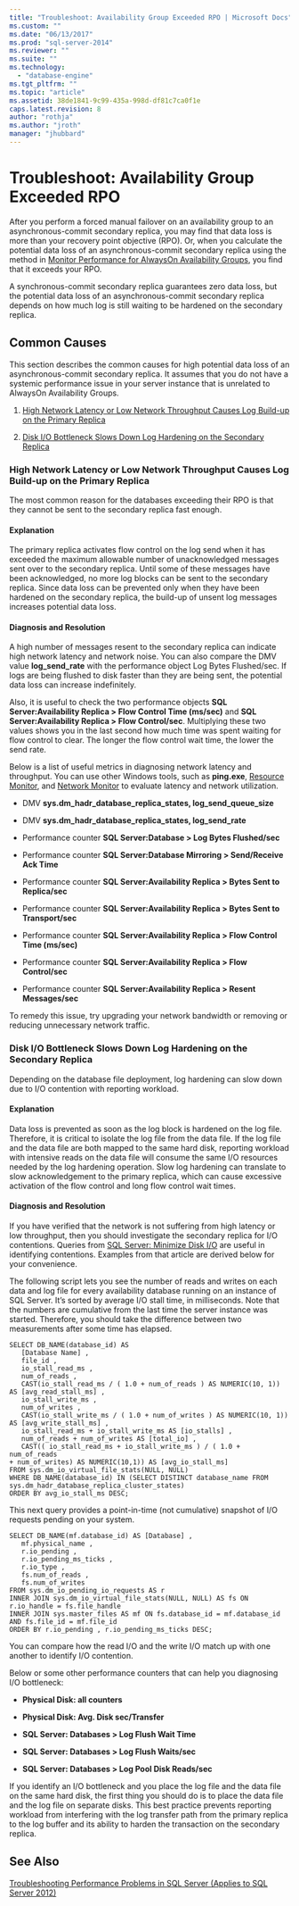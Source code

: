 ```yaml
---
title: "Troubleshoot: Availability Group Exceeded RPO | Microsoft Docs"
ms.custom: ""
ms.date: "06/13/2017"
ms.prod: "sql-server-2014"
ms.reviewer: ""
ms.suite: ""
ms.technology: 
  - "database-engine"
ms.tgt_pltfrm: ""
ms.topic: "article"
ms.assetid: 38de1841-9c99-435a-998d-df81c7ca0f1e
caps.latest.revision: 8
author: "rothja"
ms.author: "jroth"
manager: "jhubbard"
---
```

# Troubleshoot: Availability Group Exceeded RPO
  After you perform a forced manual failover on an availability group to an asynchronous-commit secondary replica, you may find that data loss is more than your recovery point objective (RPO). Or, when you calculate the potential data loss of an asynchronous-commit secondary replica using the method in [Monitor Performance for AlwaysOn Availability Groups](../../../../docs/database-engine/availability-groups/windows/monitor-performance-for-always-on-availability-groups.md), you find that it exceeds your RPO.  
  
 A synchronous-commit secondary replica guarantees zero data loss, but the potential data loss of an asynchronous-commit secondary replica depends on how much log is still waiting to be hardened on the secondary replica.  
  
## Common Causes  
 This section describes the common causes for high potential data loss of an asynchronous-commit secondary replica. It assumes that you do not have a systemic performance issue in your server instance that is unrelated to AlwaysOn Availability Groups.  
  
1.  [High Network Latency or Low Network Throughput Causes Log Build-up on the Primary Replica](../../../../docs/database-engine/availability-groups/windows/troubleshoot-availability-group-exceeded-rpo.md#BKMK_LATENCY)  
  
2.  [Disk I/O Bottleneck Slows Down Log Hardening on the Secondary Replica](../../../../docs/database-engine/availability-groups/windows/troubleshoot-availability-group-exceeded-rpo.md#BKMK_IO_BOTTLENECK)  
  
###  <a name="BKMK_LATENCY"></a> High Network Latency or Low Network Throughput Causes Log Build-up on the Primary Replica  
 The most common reason for the databases exceeding their RPO is that they cannot be sent to the secondary replica fast enough.  
  
#### Explanation  
 The primary replica activates flow control on the log send when it has exceeded the maximum allowable number of unacknowledged messages sent over to the secondary replica. Until some of these messages have been acknowledged, no more log blocks can be sent to the secondary replica. Since data loss can be prevented only when they have been hardened on the secondary replica, the build-up of unsent log messages increases potential data loss.  
  
#### Diagnosis and Resolution  
 A high number of messages resent to the secondary replica can indicate high network latency and network noise. You can also compare the DMV value **log_send_rate** with the performance object Log Bytes Flushed/sec. If logs are being flushed to disk faster than they are being sent, the potential data loss can increase indefinitely.  
  
 Also, it is useful to check the two performance objects **SQL Server:Availability Replica > Flow Control Time (ms/sec)** and **SQL Server:Availability Replica > Flow Control/sec**. Multiplying these two values shows you in the last second how much time was spent waiting for flow control to clear. The longer the flow control wait time, the lower the send rate.  
  
 Below is a list of useful metrics in diagnosing network latency and throughput. You can use other Windows tools, such as **ping.exe**, [Resource Monitor](http://technet.microsoft.com/video/Video/ff710685), and [Network Monitor](http://www.microsoft.com/download/details.aspx?id=4865) to evaluate latency and network utilization.  
  
-   DMV **sys.dm_hadr_database_replica_states, log_send_queue_size**  
  
-   DMV **sys.dm_hadr_database_replica_states, log_send_rate**  
  
-   Performance counter **SQL Server:Database > Log Bytes Flushed/sec**  
  
-   Performance counter **SQL Server:Database Mirroring > Send/Receive Ack Time**  
  
-   Performance counter **SQL Server:Availability Replica > Bytes Sent to Replica/sec**  
  
-   Performance counter **SQL Server:Availability Replica > Bytes Sent to Transport/sec**  
  
-   Performance counter **SQL Server:Availability Replica > Flow Control Time (ms/sec)**  
  
-   Performance counter **SQL Server:Availability Replica > Flow Control/sec**  
  
-   Performance counter **SQL Server:Availability Replica > Resent Messages/sec**  
  
 To remedy this issue, try upgrading your network bandwidth or removing or reducing unnecessary network traffic.  
  
###  <a name="BKMK_IO_BOTTLENECK"></a> Disk I/O Bottleneck Slows Down Log Hardening on the Secondary Replica  
 Depending on the database file deployment, log hardening can slow down due to I/O contention with reporting workload.  
  
#### Explanation  
 Data loss is prevented as soon as the log block is hardened on the log file. Therefore, it is critical to isolate the log file from the data file. If the log file and the data file are both mapped to the same hard disk, reporting workload with intensive reads on the data file will consume the same I/O resources needed by the log hardening operation. Slow log hardening can translate to slow acknowledgement to the primary replica, which can cause excessive activation of the flow control and long flow control wait times.  
  
#### Diagnosis and Resolution  
 If you have verified that the network is not suffering from high latency or low throughput, then you should investigate the secondary replica for I/O contentions. Queries from [SQL Server: Minimize Disk I/O](http://technet.microsoft.com/magazine/jj643251.aspx) are useful in identifying contentions. Examples from that article are derived below for your convenience.  
  
 The following script lets you see the number of reads and writes on each data and log file for every availability database running on an instance of SQL Server. It’s sorted by average I/O stall time, in milliseconds. Note that the numbers are cumulative from the last time the server instance was started. Therefore, you should take the difference between two measurements after some time has elapsed.  
  
```tsql  
SELECT DB_NAME(database_id) AS   
   [Database Name] ,   
   file_id ,   
   io_stall_read_ms ,   
   num_of_reads ,   
   CAST(io_stall_read_ms / ( 1.0 + num_of_reads ) AS NUMERIC(10, 1)) AS [avg_read_stall_ms] ,   
   io_stall_write_ms ,   
   num_of_writes ,  
   CAST(io_stall_write_ms / ( 1.0 + num_of_writes ) AS NUMERIC(10, 1)) AS [avg_write_stall_ms] ,   
   io_stall_read_ms + io_stall_write_ms AS [io_stalls] ,   
   num_of_reads + num_of_writes AS [total_io] ,   
   CAST(( io_stall_read_ms + io_stall_write_ms ) / ( 1.0 + num_of_reads  
+ num_of_writes) AS NUMERIC(10,1)) AS [avg_io_stall_ms]  
FROM sys.dm_io_virtual_file_stats(NULL, NULL)  
WHERE DB_NAME(database_id) IN (SELECT DISTINCT database_name FROM sys.dm_hadr_database_replica_cluster_states)  
ORDER BY avg_io_stall_ms DESC;  
```  
  
 This next query provides a point-in-time (not cumulative) snapshot of I/O requests pending on your system.  
  
```tsql  
SELECT DB_NAME(mf.database_id) AS [Database] ,   
   mf.physical_name ,  
   r.io_pending ,   
   r.io_pending_ms_ticks ,   
   r.io_type ,   
   fs.num_of_reads ,   
   fs.num_of_writes  
FROM sys.dm_io_pending_io_requests AS r   
INNER JOIN sys.dm_io_virtual_file_stats(NULL, NULL) AS fs ON r.io_handle = fs.file_handle   
INNER JOIN sys.master_files AS mf ON fs.database_id = mf.database_id  
AND fs.file_id = mf.file_id  
ORDER BY r.io_pending , r.io_pending_ms_ticks DESC;  
```  
  
 You can compare how the read I/O and the write I/O match up with one another to identify I/O contention.  
  
 Below or some other performance counters that can help you diagnosing I/O bottleneck:  
  
-   **Physical Disk: all counters**  
  
-   **Physical Disk: Avg. Disk sec/Transfer**  
  
-   **SQL Server: Databases > Log Flush Wait Time**  
  
-   **SQL Server: Databases > Log Flush Waits/sec**  
  
-   **SQL Server: Databases > Log Pool Disk Reads/sec**  
  
 If you identify an I/O bottleneck and you place the log file and the data file on the same hard disk, the first thing you should do is to place the data file and the log file on separate disks. This best practice prevents reporting workload from interfering with the log transfer path from the primary replica to the log buffer and its ability to harden the transaction on the secondary replica.  
  
## See Also  
 [Troubleshooting Performance Problems in SQL Server (Applies to SQL Server 2012)](http://msdn.microsoft.com/library/dd672789(v=SQL.100).aspx)  
  
  